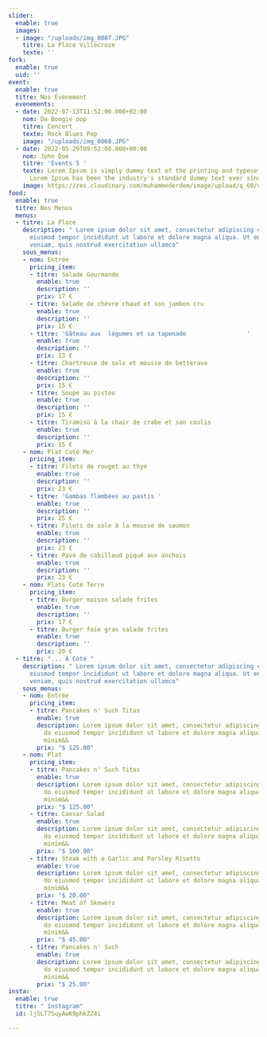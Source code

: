 ```yaml
---
slider:
  enable: true
  images:
  - image: "/uploads/img_0087.JPG"
    titre: La Place Villecroze
    texte: ''
fork:
  enable: true
  uid: ''
event:
  enable: true
  titre: Nos Événement
  evenements:
  - date: 2022-07-13T11:52:00.000+02:00
    nom: Da Boogie pop
    titre: Concert
    texte: Rock Blues Pop
    image: "/uploads/img_0060.JPG"
  - date: 2022-05-29T09:52:00.000+00:00
    nom: John Doe
    titre: 'Events 5 '
    texte: Lorem Ipsum is simply dummy text of the printing and typesetting industry.
      Lorem Ipsum has been the industry's standard dummy text ever since the 1500s...
    image: https://res.cloudinary.com/muhammederdem/image/upload/q_60/v1537132205/news-slider/item-1.webp
food:
  enable: true
  titre: Nos Menus
  menus:
  - titre: La Place
    description: " Lorem ipsum dolor sit amet, consectetur adipiscing elit, sed do
      eiusmod tempor incididunt ut labore et dolore magna aliqua. Ut enim ad minim
      veniam, quis nostrud exercitation ullamco"
    sous_menus:
    - nom: Entrée
      pricing_item:
      - titre: Salade Gourmande
        enable: true
        description: ''
        prix: 17 €
      - titre: Salade de chèvre chaud et son jambon cru
        enable: true
        description: ''
        prix: 15 €
      - titre: 'Gâteau aux  légumes et sa tapenade                 '
        enable: true
        description: ''
        prix: 13 €
      - titre: Chartreuse de sole et mousse de betterave
        enable: true
        description: ''
        prix: 15 €
      - titre: Soupe au pistou
        enable: true
        description: ''
        prix: 15 €
      - titre: Tiramisù à la chair de crabe et son coulis
        enable: true
        description: ''
        prix: 15 €
    - nom: Plat Coté Mer
      pricing_item:
      - titre: Filets de rouget au thym
        enable: true
        description: ''
        prix: 23 €
      - titre: 'Gambas flambées au pastis '
        enable: true
        description: ''
        prix: 25 €
      - titre: Filets de sole à la mousse de saumon
        enable: true
        description: ''
        prix: 23 €
      - titre: Pavé de cabillaud piqué aux anchois
        enable: true
        description: ''
        prix: 23 €
    - nom: Plats Coté Terre
      pricing_item:
      - titre: Burger maison salade frites
        enable: true
        description: ''
        prix: 17 €
      - titre: Burger foie gras salade frites
        enable: true
        description: ''
        prix: 20 €
  - titre: "... À Côté "
    description: " Lorem ipsum dolor sit amet, consectetur adipiscing elit, sed do
      eiusmod tempor incididunt ut labore et dolore magna aliqua. Ut enim ad minim
      veniam, quis nostrud exercitation ullamco"
    sous_menus:
    - nom: Entrée
      pricing_item:
      - titre: Pancakes n' Such Titas
        enable: true
        description: Lorem ipsum dolor sit amet, consectetur adipiscing elit, sed
          do eiusmod tempor incididunt ut labore et dolore magna aliqua. Ut enim ad
          minim&&
        prix: "$ 125.00"
    - nom: Plat
      pricing_item:
      - titre: Pancakes n' Such Titas
        enable: true
        description: Lorem ipsum dolor sit amet, consectetur adipiscing elit, sed
          do eiusmod tempor incididunt ut labore et dolore magna aliqua. Ut enim ad
          minim&&
        prix: "$ 125.00"
      - titre: Caesar Salad
        enable: true
        description: Lorem ipsum dolor sit amet, consectetur adipiscing elit, sed
          do eiusmod tempor incididunt ut labore et dolore magna aliqua. Ut enim ad
          minim&&
        prix: "$ 100.00"
      - titre: Steak with a Garlic and Parsley Risotto
        enable: true
        description: Lorem ipsum dolor sit amet, consectetur adipiscing elit, sed
          do eiusmod tempor incididunt ut labore et dolore magna aliqua. Ut enim ad
          minim&&
        prix: "$ 20.00"
      - titre: Meat of Skewers
        enable: true
        description: Lorem ipsum dolor sit amet, consectetur adipiscing elit, sed
          do eiusmod tempor incididunt ut labore et dolore magna aliqua. Ut enim ad
          minim&&
        prix: "$ 45.00"
      - titre: Pancakes n' Such
        enable: true
        description: Lorem ipsum dolor sit amet, consectetur adipiscing elit, sed
          do eiusmod tempor incididunt ut labore et dolore magna aliqua. Ut enim ad
          minim&&
        prix: "$ 25.00"
insta:
  enable: true
  titre: " Instagram"
  id: ljSLT7SuyAwK9phkZZ4i

---
```

